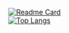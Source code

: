 [![Readme Card](https://github-readme-stats-one-bice.vercel.app/api?username=kotori2&show_icons=true&role=OWNER,ORGANIZATION_MEMBER,COLLABORATOR)](https://github.com/anuraghazra/github-readme-stats)  
[![Top Langs](https://github-readme-stats-one-bice.vercel.app/api/top-langs/?username=kotori2&layout=compact&role=OWNER,ORGANIZATION_MEMBER&langs_count=10)](https://github.com/anuraghazra/github-readme-stats)
